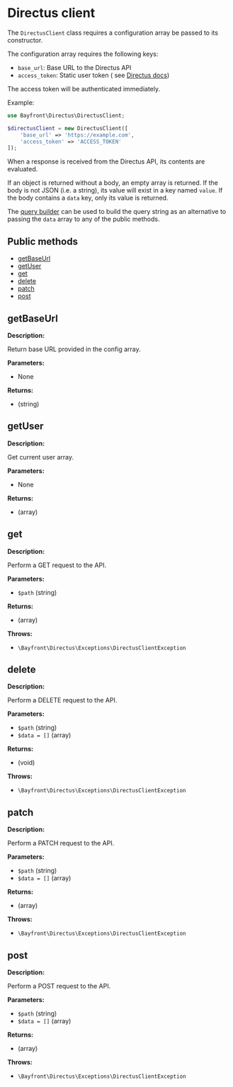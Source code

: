 # Directus client

The `DirectusClient` class requires a configuration array be passed to its constructor.

The configuration array requires the following keys:

- `base_url`: Base URL to the Directus API
- `access_token`: Static user token (
  see [Directus docs](https://docs.directus.io/reference/authentication.html#access-tokens))

The access token will be authenticated immediately.

Example:

```php
use Bayfront\Directus\DirectusClient;

$directusClient = new DirectusClient([
    'base_url' => 'https://example.com',
    'access_token' => 'ACCESS_TOKEN'
]);
```

When a response is received from the Directus API, its contents are evaluated.

If an object is returned without a body, an empty array is returned.
If the body is not JSON (i.e. a string), its value will exist in a key named `value`.
If the body contains a `data` key, only its value is returned.

The [query builder](query.md) can be used to build the query string as an alternative to passing the
`data` array to any of the public methods.

## Public methods

- [getBaseUrl](#getbaseurl)
- [getUser](#getuser)
- [get](#get)
- [delete](#delete)
- [patch](#patch)
- [post](#post)

## getBaseUrl

**Description:**

Return base URL provided in the config array.

**Parameters:**

- None

**Returns:**

- (string)

## getUser

**Description:**

Get current user array.

**Parameters:**

- None

**Returns:**

- (array)

## get

**Description:**

Perform a GET request to the API.

**Parameters:**

- `$path` (string)

**Returns:**

- (array)

**Throws:**

- `\Bayfront\Directus\Exceptions\DirectusClientException`

## delete

**Description:**

Perform a DELETE request to the API.

**Parameters:**

- `$path` (string)
- `$data = []` (array)

**Returns:**

- (void)

**Throws:**

- `\Bayfront\Directus\Exceptions\DirectusClientException`

## patch

**Description:**

Perform a PATCH request to the API.

**Parameters:**

- `$path` (string)
- `$data = []` (array)

**Returns:**

- (array)

**Throws:**

- `\Bayfront\Directus\Exceptions\DirectusClientException`

## post

**Description:**

Perform a POST request to the API.

**Parameters:**

- `$path` (string)
- `$data = []` (array)

**Returns:**

- (array)

**Throws:**

- `\Bayfront\Directus\Exceptions\DirectusClientException`